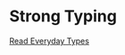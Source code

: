 # Strong Typing

[Read Everyday Types](https://www.typescriptlang.org/docs/handbook/2/everyday-types.html)
